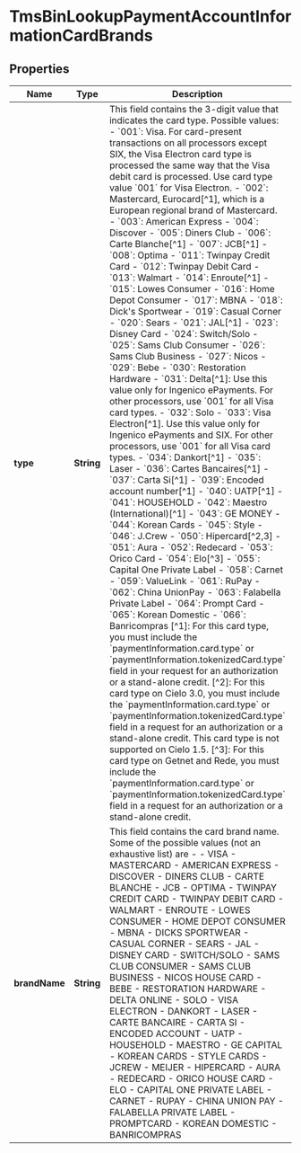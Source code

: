 
# TmsBinLookupPaymentAccountInformationCardBrands

## Properties
Name | Type | Description | Notes
------------ | ------------- | ------------- | -------------
**type** | **String** | This field contains the 3-digit value that indicates the card type.  Possible values: - &#x60;001&#x60;: Visa. For card-present transactions on all processors except SIX, the Visa Electron card type is processed the same way that the Visa debit card is processed. Use card type value &#x60;001&#x60; for Visa Electron. - &#x60;002&#x60;: Mastercard, Eurocard[^1], which is a European regional brand of Mastercard. - &#x60;003&#x60;: American Express - &#x60;004&#x60;: Discover - &#x60;005&#x60;: Diners Club - &#x60;006&#x60;: Carte Blanche[^1] - &#x60;007&#x60;: JCB[^1] - &#x60;008&#x60;: Optima - &#x60;011&#x60;: Twinpay Credit Card - &#x60;012&#x60;: Twinpay Debit Card - &#x60;013&#x60;: Walmart - &#x60;014&#x60;: Enroute[^1] - &#x60;015&#x60;: Lowes Consumer - &#x60;016&#x60;: Home Depot Consumer - &#x60;017&#x60;: MBNA - &#x60;018&#x60;: Dick&#39;s Sportwear - &#x60;019&#x60;: Casual Corner - &#x60;020&#x60;: Sears - &#x60;021&#x60;: JAL[^1] - &#x60;023&#x60;: Disney Card - &#x60;024&#x60;: Switch/Solo - &#x60;025&#x60;: Sams Club Consumer - &#x60;026&#x60;: Sams Club Business - &#x60;027&#x60;: Nicos - &#x60;029&#x60;: Bebe - &#x60;030&#x60;: Restoration Hardware - &#x60;031&#x60;: Delta[^1]: Use this value only for Ingenico ePayments. For other processors, use &#x60;001&#x60; for all Visa card types. - &#x60;032&#x60;: Solo - &#x60;033&#x60;: Visa Electron[^1]. Use this value only for Ingenico ePayments and SIX. For other processors, use &#x60;001&#x60; for all Visa card types. - &#x60;034&#x60;: Dankort[^1] - &#x60;035&#x60;: Laser - &#x60;036&#x60;: Cartes Bancaires[^1] - &#x60;037&#x60;: Carta Si[^1] - &#x60;039&#x60;: Encoded account number[^1] - &#x60;040&#x60;: UATP[^1] - &#x60;041&#x60;: HOUSEHOLD - &#x60;042&#x60;: Maestro (International)[^1] - &#x60;043&#x60;: GE MONEY - &#x60;044&#x60;: Korean Cards - &#x60;045&#x60;: Style - &#x60;046&#x60;: J.Crew - &#x60;050&#x60;: Hipercard[^2,3] - &#x60;051&#x60;: Aura - &#x60;052&#x60;: Redecard - &#x60;053&#x60;: Orico Card - &#x60;054&#x60;: Elo[^3] - &#x60;055&#x60;: Capital One Private Label - &#x60;058&#x60;: Carnet - &#x60;059&#x60;: ValueLink - &#x60;061&#x60;: RuPay - &#x60;062&#x60;: China UnionPay - &#x60;063&#x60;: Falabella Private Label - &#x60;064&#x60;: Prompt Card - &#x60;065&#x60;: Korean Domestic - &#x60;066&#x60;: Banricompras  [^1]: For this card type, you must include the &#x60;paymentInformation.card.type&#x60; or &#x60;paymentInformation.tokenizedCard.type&#x60; field in your request for an authorization or a stand-alone credit.  [^2]: For this card type on Cielo 3.0, you must include the &#x60;paymentInformation.card.type&#x60; or &#x60;paymentInformation.tokenizedCard.type&#x60; field in a request for an authorization or a stand-alone credit. This card type is not supported on Cielo 1.5.  [^3]: For this card type on Getnet and Rede, you must include the &#x60;paymentInformation.card.type&#x60; or &#x60;paymentInformation.tokenizedCard.type&#x60; field in a request for an authorization or a stand-alone credit.  |  [optional]
**brandName** | **String** | This field contains the card brand name.   Some of the possible values (not an exhaustive list) are -    - VISA   - MASTERCARD   - AMERICAN EXPRESS   - DISCOVER   - DINERS CLUB   - CARTE BLANCHE   - JCB   - OPTIMA   - TWINPAY CREDIT CARD   - TWINPAY DEBIT CARD   - WALMART   - ENROUTE   - LOWES CONSUMER   - HOME DEPOT CONSUMER   - MBNA   - DICKS SPORTWEAR   - CASUAL CORNER   - SEARS   - JAL   - DISNEY CARD   - SWITCH/SOLO   - SAMS CLUB CONSUMER   - SAMS CLUB BUSINESS   - NICOS HOUSE CARD   - BEBE   - RESTORATION HARDWARE   - DELTA ONLINE   - SOLO   - VISA ELECTRON   - DANKORT   - LASER   - CARTE BANCAIRE   - CARTA SI   - ENCODED ACCOUNT   - UATP   - HOUSEHOLD   - MAESTRO   - GE CAPITAL   - KOREAN CARDS   - STYLE CARDS   - JCREW   - MEIJER   - HIPERCARD   - AURA   - REDECARD   - ORICO HOUSE CARD   - ELO   - CAPITAL ONE PRIVATE LABEL   - CARNET   - RUPAY   - CHINA UNION PAY   - FALABELLA PRIVATE LABEL   - PROMPTCARD   - KOREAN DOMESTIC   - BANRICOMPRAS  |  [optional]



